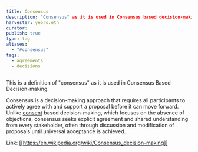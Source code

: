```yaml
---
title: Consensus
description: "Consensus" as it is used in Consensus based decision-making
harvester: yeoro.eth
curator: 
publish: true
type: tag
aliases:
  - "#consensus"
tags: 
  - agreements
  - decisions
---
```


This is a definition of "consensus" as it is used in Consensus Based Decision-making.

Consensus is a decision-making approach that requires all participants to actively agree with and support a proposal before it can move forward. Unlike [consent](tags/consent.md) based decision-making, which focuses on the absence of objections, consensus seeks explicit agreement and shared understanding from every stakeholder, often through discussion and modification of proposals until universal acceptance is achieved.

Link: [[https://en.wikipedia.org/wiki/Consensus_decision-making]]